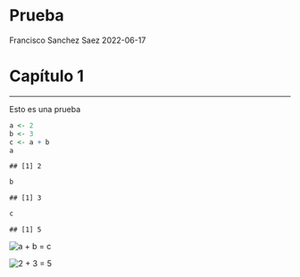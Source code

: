 Prueba
================
Francisco Sanchez Saez
2022-06-17

# Capítulo 1

------------------------------------------------------------------------

Esto es una prueba

``` r
a <- 2
b <- 3
c <- a + b
a
```

    ## [1] 2

``` r
b
```

    ## [1] 3

``` r
c
```

    ## [1] 5

![a + b  = c](https://latex.codecogs.com/png.image?%5Cdpi%7B110%7D&space;%5Cbg_white&space;a%20%2B%20b%20%20%3D%20c "a + b  = c")

![ 2 + 3 = 5](https://latex.codecogs.com/png.image?%5Cdpi%7B110%7D&space;%5Cbg_white&space;%202%20%2B%203%20%3D%205 " 2 + 3 = 5")
